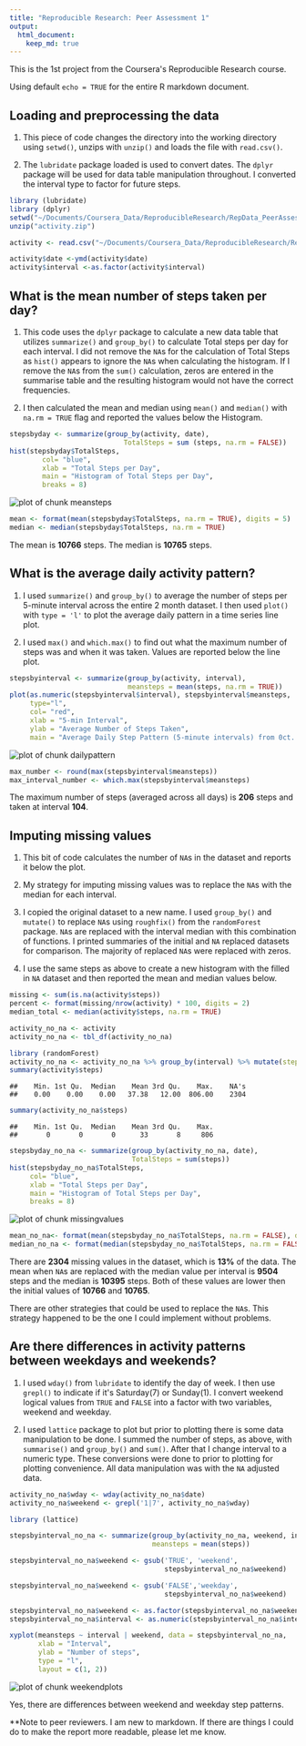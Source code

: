 ```yaml
---
title: "Reproducible Research: Peer Assessment 1"
output: 
  html_document:
    keep_md: true
---   
```

This is the 1st project from the Coursera's Reproducible Research course.  

Using default `echo = TRUE` for the entire R markdown document.

## Loading and preprocessing the data  

1. This piece of code changes the directory into the working directory using `setwd()`, unzips with `unzip()` and loads the file with `read.csv()`.  

2. The `lubridate` package loaded is used to convert dates.  The `dplyr` package will be used for data table manipulation throughout.  I converted the interval type to  factor for future steps.  
  

```r
library (lubridate)
library (dplyr)  
setwd("~/Documents/Coursera_Data/ReproducibleResearch/RepData_PeerAssessment1")
unzip("activity.zip") 

activity <- read.csv("~/Documents/Coursera_Data/ReproducibleResearch/RepData_PeerAssessment1/activity.csv" )  

activity$date <-ymd(activity$date)  
activity$interval <-as.factor(activity$interval)  
```

## What is the mean number of steps taken per day?  

1. This code uses the `dplyr` package to calculate a new data table that utilizes
`summarize()` and `group_by()` to calculate Total steps per day for each interval.  I did not remove the `NA`s for the calculation of Total Steps as `hist()` appears to ignore the `NA`s when calculating the histogram.  If I remove the `NA`s from the `sum()` calculation, zeros are entered in the summarise table and the resulting histogram would not have the correct frequencies.  

2. I then calculated the mean and median using `mean()` and `median()` with `na.rm = TRUE` flag and reported the values below the Histogram.  


```r
stepsbyday <- summarize(group_by(activity, date),  
                            TotalSteps = sum (steps, na.rm = FALSE))
hist(stepsbyday$TotalSteps, 
        col= "blue",
        xlab = "Total Steps per Day", 
        main = "Histogram of Total Steps per Day",
        breaks = 8)  
```

![plot of chunk meansteps](figure/meansteps-1.png) 

```r
mean <- format(mean(stepsbyday$TotalSteps, na.rm = TRUE), digits = 5)  
median <- median(stepsbyday$TotalSteps, na.rm = TRUE)  
```
The mean is **10766** steps.  The median is **10765** steps.    

## What is the average daily activity pattern?  

1. I used `summarize()` and `group_by()` to average the number of steps per 5-minute interval across the entire 2 month dataset. I then used `plot()` with `type = 'l'` to plot the average daily pattern in a time series line plot.

2. I used `max()` and `which.max()` to find out what the maximum number of steps was and when it was taken.  Values are reported below the line plot.  


```r
stepsbyinterval <- summarize(group_by(activity, interval), 
                             meansteps = mean(steps, na.rm = TRUE))
plot(as.numeric(stepsbyinterval$interval), stepsbyinterval$meansteps, 
     type="l",
     col= "red",
     xlab = "5-min Interval", 
     ylab = "Average Number of Steps Taken", 
     main = "Average Daily Step Pattern (5-minute intervals) from 0ct. to Nov. 2012")
```

![plot of chunk dailypattern](figure/dailypattern-1.png) 

```r
max_number <- round(max(stepsbyinterval$meansteps))  
max_interval_number <- which.max(stepsbyinterval$meansteps)  
```

The maximum number of steps (averaged across all days) is **206** steps and taken at interval **104**. 

## Imputing missing values  

1. This bit of code calculates the number of `NA`s in the dataset and reports it below the plot.  

2. My strategy for imputing missing values was to replace the `NA`s with the median for each interval.  

3. I copied the original dataset to a new name. I used `group_by()` and `mutate()` to replace `NA`s using `roughfix()` from the `randomForest` package.  `NA`s are replaced with the interval median with this combination of functions.  I printed summaries of the initial and `NA` replaced datasets for comparison.  The majority of replaced `NA`s were replaced with zeros.

4. I use the same steps as above to create a new histogram with the filled in `NA` dataset and then reported the mean and median values below.  


```r
missing <- sum(is.na(activity$steps)) 
percent <- format(missing/nrow(activity) * 100, digits = 2)
median_total <- median(activity$steps, na.rm = TRUE)

activity_no_na <- activity
activity_no_na <- tbl_df(activity_no_na)

library (randomForest)
activity_no_na <- activity_no_na %>% group_by(interval) %>% mutate(steps = na.roughfix(steps))
summary(activity$steps)
```

```
##    Min. 1st Qu.  Median    Mean 3rd Qu.    Max.    NA's 
##    0.00    0.00    0.00   37.38   12.00  806.00    2304
```

```r
summary(activity_no_na$steps)
```

```
##    Min. 1st Qu.  Median    Mean 3rd Qu.    Max. 
##       0       0       0      33       8     806
```

```r
stepsbyday_no_na <- summarize(group_by(activity_no_na, date), 
                              TotalSteps = sum(steps))
hist(stepsbyday_no_na$TotalSteps,
     col= "blue",
     xlab = "Total Steps per Day",
     main = "Histogram of Total Steps per Day",
     breaks = 8)  
```

![plot of chunk missingvalues](figure/missingvalues-1.png) 

```r
mean_no_na<- format(mean(stepsbyday_no_na$TotalSteps, na.rm = FALSE), digits = 4)
median_no_na <- format(median(stepsbyday_no_na$TotalSteps, na.rm = FALSE ), digits = 5)
```

There are **2304** missing values in the dataset, which is **13%** of the data.  The mean when `NA`s are replaced with the median value per interval is **9504** steps and the median is **10395** steps.  Both of these values are lower then the initial values of **10766** and **10765**.  

There are other strategies that could be used to replace the `NA`s.  This strategy happened to be the one I could implement without problems.

## Are there differences in activity patterns between weekdays and weekends?  

1. I used `wday()` from `lubridate` to identify the day of week. I then use `grepl()` to indicate if it's Saturday(7) or Sunday(1).  I convert weekend logical values from `TRUE` and `FALSE` into a factor with two variables, weekend and weekday.  

2. I used `lattice` package to plot but prior to plotting there is some data manipulation to be done.  I summed the number of steps, as above, with `summarise()` and `group_by()` and `sum()`.  After that I change interval to a numeric type.  These conversions were done to prior to plotting for plotting convenience.  All data manipulation was with the `NA` adjusted data. 


```r
activity_no_na$wday <- wday(activity_no_na$date)
activity_no_na$weekend <- grepl('1|7', activity_no_na$wday)

library (lattice)

stepsbyinterval_no_na <- summarize(group_by(activity_no_na, weekend, interval), 
                                   meansteps = mean(steps))

stepsbyinterval_no_na$weekend <- gsub('TRUE', 'weekend', 
                                      stepsbyinterval_no_na$weekend)

stepsbyinterval_no_na$weekend <- gsub('FALSE','weekday', 
                                      stepsbyinterval_no_na$weekend)

stepsbyinterval_no_na$weekend <- as.factor(stepsbyinterval_no_na$weekend)
stepsbyinterval_no_na$interval <- as.numeric(stepsbyinterval_no_na$interval)

xyplot(meansteps ~ interval | weekend, data = stepsbyinterval_no_na, 
       xlab = "Interval", 
       ylab = "Number of steps", 
       type = "l",
       layout = c(1, 2))
```

![plot of chunk weekendplots](figure/weekendplots-1.png) 

Yes, there are differences between weekend and weekday step patterns.  
   
**Note to peer reviewers.  I am new to markdown.  If there are things I could do to make the report more readable, please let me know.
